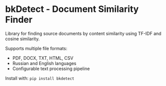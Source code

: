 # bkDetect - Document Similarity Finder

Library for finding source documents by content similarity using TF-IDF and cosine similarity.

Supports multiple file formats:
- PDF, DOCX, TXT, HTML, CSV
- Russian and English languages
- Configurable text processing pipeline

Install with: `pip install bkdetect`